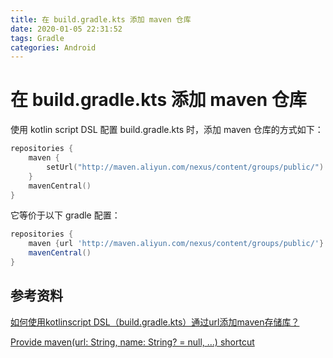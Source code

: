 ```yaml
---
title: 在 build.gradle.kts 添加 maven 仓库
date: 2020-01-05 22:31:52
tags: Gradle
categories: Android
---
```


# 在 build.gradle.kts 添加 maven 仓库

使用 kotlin script DSL 配置 build.gradle.kts 时，添加 maven 仓库的方式如下：

```kotlin
repositories {
    maven {
        setUrl("http://maven.aliyun.com/nexus/content/groups/public/")
    }
    mavenCentral()
}
```

它等价于以下 gradle 配置：

```groovy
repositories {
    maven {url 'http://maven.aliyun.com/nexus/content/groups/public/'}
    mavenCentral()
}
```

## 参考资料

[如何使用kotlinscript DSL（build.gradle.kts）通过url添加maven存储库？](https://cloud.tencent.com/developer/ask/142262)

[Provide maven(url: String, name: String? = null, ...) shortcut](https://github.com/gradle/kotlin-dsl-samples/issues/256)
